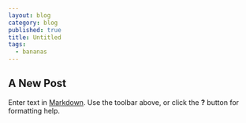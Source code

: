 ```yaml
---
layout: blog
category: blog
published: true
title: Untitled
tags: 
  - bananas
---
```


## A New Post

Enter text in [Markdown](http://daringfireball.net/projects/markdown/). Use the toolbar above, or click the **?** button for formatting help.
